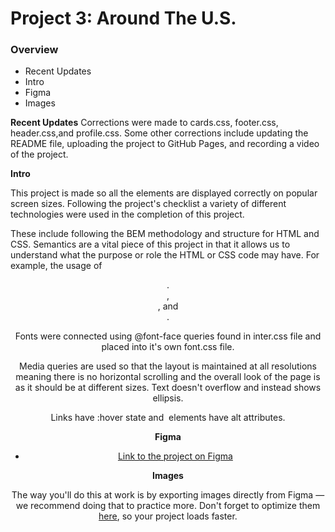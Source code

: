 # Project 3: Around The U.S.

### Overview

- Recent Updates
- Intro
- Figma
- Images

**Recent Updates**
Corrections were made to cards.css, footer.css, header.css,and profile.css. Some other corrections include updating the README file, uploading the project to GitHub Pages, and recording a video of the project.

**Intro**

This project is made so all the elements are displayed correctly on popular screen sizes. Following the project's checklist a variety of different technologies were used in the completion of this project.

These include following the BEM methodology and structure for HTML and CSS. Semantics are a vital piece of this project in that it allows us to understand what the purpose or role the HTML or CSS code may have. For example, the usage of <header>. <footer>, <main>, and <section>.

Fonts were connected using @font-face queries found in inter.css file and placed into it's own font.css file.

Media queries are used so that the layout is maintained at all resolutions meaning there is no horizontal scrolling and the overall look of the page is as it should be at different sizes. Text doesn't overflow and instead shows ellipsis.

Links have :hover state and <img> elements have alt attributes.

**Figma**

- [Link to the project on Figma](https://www.figma.com/file/ii4xxsJ0ghevUOcssTlHZv/Sprint-3%3A-Around-the-US?node-id=0%3A1)

**Images**

The way you'll do this at work is by exporting images directly from Figma — we recommend doing that to practice more. Don't forget to optimize them [here](https://tinypng.com/), so your project loads faster.
